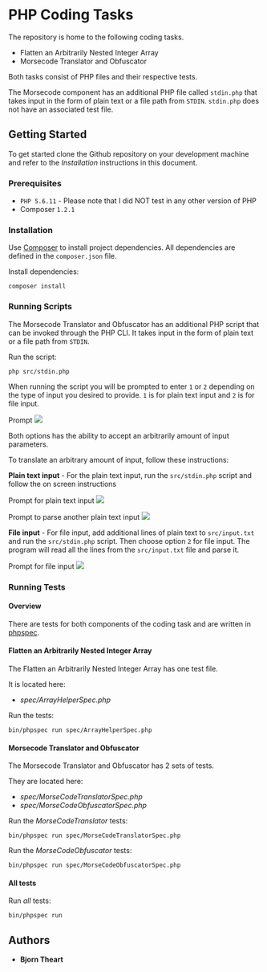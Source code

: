 # PHP Coding Tasks

The repository is home to the following coding tasks.

* Flatten an Arbitrarily Nested Integer Array
* Morsecode Translator and Obfuscator

Both tasks consist of PHP files and their respective tests.

The Morsecode component has an additional PHP file called `stdin.php` that takes input in the form of plain text 
or a file path from `STDIN`. `stdin.php` does not have an associated test file.

## Getting Started

To get started clone the Github repository on your development machine and refer to the _Installation_ instructions 
in this document.

### Prerequisites

* `PHP 5.6.11` - Please note that I did NOT test in any other version of PHP
* Composer `1.2.1`

### Installation

Use [Composer](https://getcomposer.org/) to install project dependencies. All dependencies are defined in the 
`composer.json` file.

Install dependencies:
```
composer install
```

### Running Scripts

The Morsecode Translator and Obfuscator has an additional PHP script that can be invoked through the PHP CLI. 
It takes input in the form of plain text or a file path from `STDIN`.

Run the script:
```
php src/stdin.php
```
When running the script you will be prompted to enter `1` or `2` depending on the type of input you desired to provide.
`1` is for plain text input and `2` is for file input.

Prompt
![](https://github.com/bjorntheart/php-coding-task/screenshots/prompt.png)

Both options has the ability to accept an arbitrarily amount of input parameters. 

To translate an arbitrary amount of input, follow these instructions:

**Plain text input** - For the plain text input, run the `src/stdin.php` script and follow the on screen instructions

Prompt for plain text input
![](https://github.com/bjorntheart/php-coding-task/screenshots/prompt-answer-text-input.png)

Prompt to parse another plain text input
![](https://github.com/bjorntheart/php-coding-task/screenshots/prompt-answer-text-input-more.png)

**File input** - For file input, add additional lines of plain text to `src/input.txt` and run the `src/stdin.php` script. Then choose 
option `2` for file input. The program will read all the lines from the `src/input.txt` file and parse it.

Prompt for file input
![](https://github.com/bjorntheart/php-coding-task/screenshots/promt-answer-file-input.png)

### Running Tests

#### Overview

There are tests for both components of the coding task and are written in [phpspec](http://www.phpspec.net/en/stable/).

#### Flatten an Arbitrarily Nested Integer Array

The Flatten an Arbitrarily Nested Integer Array has one test file.

It is located here:

* _spec/ArrayHelperSpec.php_
 
 Run the tests:
 ```
 bin/phpspec run spec/ArrayHelperSpec.php
 ```

#### Morsecode Translator and Obfuscator

The Morsecode Translator and Obfuscator has 2 sets of tests.

They are located here:

* _spec/MorseCodeTranslatorSpec.php_
* _spec/MorseCodeObfuscatorSpec.php_

Run the _MorseCodeTranslator_ tests:
```
bin/phpspec run spec/MorseCodeTranslatorSpec.php
```

Run the _MorseCodeObfuscator_ tests:
```
bin/phpspec run spec/MorseCodeObfuscatorSpec.php
```

#### All tests

Run _all_ tests:
```
bin/phpspec run
```

## Authors

* **Bjorn Theart**